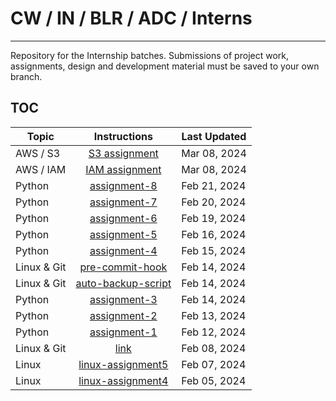 # CW / IN / BLR / ADC / Interns
--------

Repository for the Internship batches.
Submissions of project work, assignments, design and development material must be saved to your own branch.

## TOC

| Topic | Instructions | Last Updated |
| ------------- |:-------------:| -----|
| AWS / S3 | [S3 assignment](./aws/s3/assignment-1.md) | Mar 08, 2024 |
| AWS / IAM | [IAM assignment](./aws/IAM/assignment-1.md) | Mar 08, 2024 |
| Python | [assignment-8](./python/assignment8.md) | Feb 21, 2024 |
| Python | [assignment-7](./python/assignment7.md) | Feb 20, 2024 |
| Python | [assignment-6](./python/assignment6.md) | Feb 19, 2024 |
| Python | [assignment-5](./python/assignment5.md) | Feb 16, 2024 |
| Python | [assignment-4](./python/assignment4.md) | Feb 15, 2024 |
| Linux & Git | [pre-commit-hook](./git/assignment-3.md) | Feb 14, 2024 |
| Linux & Git | [auto-backup-script](./git/assignment-2.md) | Feb 14, 2024 |
| Python | [assignment-3](./python/assignment3.md) | Feb 14, 2024 |
| Python | [assignment-2](./python/assignment2.md) | Feb 13, 2024 |
| Python | [assignment-1](./python/assignment1.md) | Feb 12, 2024 |
| Linux & Git | [link](./git/Linux%20and%20Git%20assignment%20-%20batch3.pdf) | Feb 08, 2024 |
| Linux | [linux-assignment5](./linux/assignment5.md) | Feb 07, 2024 |
| Linux | [linux-assignment4](./linux/assignment4.md) | Feb 05, 2024 |
